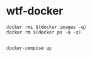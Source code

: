 # wtf-docker


    docker rmi $(docker images -q)
    docker rm $(docker ps -a -q)
        

    docker-compose up
